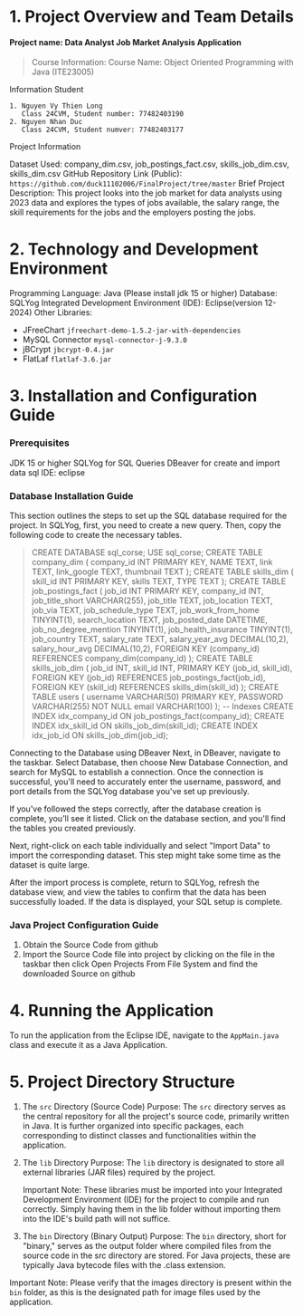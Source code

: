 # 1. Project Overview and Team Details
#### Project name: Data Analyst Job Market Analysis Application
> Course Information:
Course Name: Object Oriented Programming with Java (ITE23005)
  
Information Student
>
    1. Nguyen Vy Thien Long
       Class 24CVM, Student number: 77482403190
    2. Nguyen Nhan Duc
       Class 24CVM, Student numver: 77482403177
Project Information
>
Dataset Used: company_dim.csv, job_postings_fact.csv, skills_job_dim.csv, skills_dim.csv
GitHub Repository Link (Public): `https://github.com/duck11102006/FinalProject/tree/master`
Brief Project Description: This project looks into the job market for data analysts using 2023 data and explores the types of jobs available, the salary range, the skill requirements for the jobs and the employers posting the jobs.

# 2. Technology and Development Environment
Programming Language: Java (Please install jdk 15 or higher)
Database: SQLYog
Integrated Development Environment (IDE): Eclipse(version 12-2024)
Other Libraries: 
+ JFreeChart `jfreechart-demo-1.5.2-jar-with-dependencies`
+ MySQL Connector `mysql-connector-j-9.3.0`
+ jBCrypt `jbcrypt-0.4.jar`
+ FlatLaf `flatlaf-3.6.jar`

# 3.  Installation and Configuration Guide
### Prerequisites
JDK 15 or higher
SQLYog for SQL Queries
DBeaver for create and import data sql
IDE: eclipse
### Database Installation Guide
This section outlines the steps to set up the SQL database required for the project.
In SQLYog, first, you need to create a new query.
Then, copy the following code to create the necessary tables.
>CREATE DATABASE sql_corse;
USE sql_corse;
CREATE TABLE company_dim (
    company_id INT PRIMARY KEY,
    NAME TEXT,
    link TEXT,
    link_google TEXT,
    thumbnail TEXT
);
CREATE TABLE skills_dim (
    skill_id INT PRIMARY KEY,
    skills TEXT,
    TYPE TEXT
);
CREATE TABLE job_postings_fact (
    job_id INT PRIMARY KEY,
    company_id INT,
    job_title_short VARCHAR(255),
    job_title TEXT,
    job_location TEXT,
    job_via TEXT,
    job_schedule_type TEXT,
    job_work_from_home TINYINT(1),
    search_location TEXT,
    job_posted_date DATETIME,
    job_no_degree_mention TINYINT(1),
    job_health_insurance TINYINT(1),
    job_country TEXT,
    salary_rate TEXT,
    salary_year_avg DECIMAL(10,2),
    salary_hour_avg DECIMAL(10,2),
    FOREIGN KEY (company_id) REFERENCES company_dim(company_id)
);
CREATE TABLE skills_job_dim (
    job_id INT,
    skill_id INT,
    PRIMARY KEY (job_id, skill_id),
    FOREIGN KEY (job_id) REFERENCES job_postings_fact(job_id),
    FOREIGN KEY (skill_id) REFERENCES skills_dim(skill_id)
);
CREATE TABLE users (
    username VARCHAR(50) PRIMARY KEY,
    PASSWORD VARCHAR(255) NOT NULL
    email VARCHAR(100)
);
-- Indexes
CREATE INDEX idx_company_id ON job_postings_fact(company_id);
CREATE INDEX idx_skill_id ON skills_job_dim(skill_id);
CREATE INDEX idx_job_id ON skills_job_dim(job_id);

Connecting to the Database using DBeaver
Next, in DBeaver, navigate to the taskbar. Select Database, then choose New Database Connection, and search for MySQL to establish a connection. Once the connection is successful, you'll need to accurately enter the username, password, and port details from the SQLYog database you've set up previously.

If you've followed the steps correctly, after the database creation is complete, you'll see it listed. Click on the database section, and you'll find the tables you created previously.

Next, right-click on each table individually and select "Import Data" to import the corresponding dataset. This step might take some time as the dataset is quite large.

After the import process is complete, return to SQLYog, refresh the database view, and view the tables to confirm that the data has been successfully loaded. If the data is displayed, your SQL setup is complete.

### Java Project Configuration Guide
1. Obtain the Source Code from github
2. Import the Source Code file into project by clicking on the file in the taskbar then click Open Projects From File System and find the downloaded Source on github
# 4. Running the Application
To run the application from the Eclipse IDE, navigate to the `AppMain.java` class and execute it as a Java Application.

# 5. Project Directory Structure 
1. The `src` Directory (Source Code)
Purpose: The `src` directory serves as the central repository for all the project's source code, primarily written in Java. It is further organized into specific packages, each corresponding to distinct classes and functionalities within the application.
2. The `lib` Directory
Purpose: The `lib` directory is designated to store all external libraries (JAR files) required by the project.

    Important Note: These libraries must be imported into your Integrated Development Environment (IDE) for the project to compile and run correctly. Simply having them in the lib folder without importing them into the IDE's build path will not suffice.
3. The `bin` Directory (Binary Output)
Purpose: The `bin` directory, short for "binary," serves as the output folder where compiled files from the source code in the src directory are stored. For Java projects, these are typically Java bytecode files with the .class extension.

Important Note: Please verify that the images directory is present within the `bin` folder, as this is the designated path for image files used by the application.







